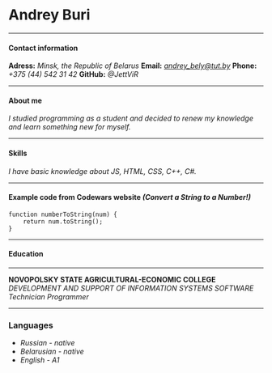 # Andrey Buri
***
#### **Contact information** 
**Adress:** *Minsk, the Republic of Belarus*
**Email:** *andrey_bely@tut.by*
**Phone:** *+375 (44) 542 31 42*
**GitHub:** *@JettViR*
***
#### **About me**
*I studied programming as a student and decided to renew my knowledge and learn something new for myself.*
***
#### **Skills**
*I have basic knowledge about JS, HTML, CSS, С++, С#.*
***
#### **Example code from Codewars website** *(Convert a String to a Number!)*
```
function numberToString(num) {
    return num.toString();
}
```
***
#### Education
***
**NOVOPOLSKY STATE AGRICULTURAL-ECONOMIC COLLEGE**
*DEVELOPMENT AND SUPPORT OF INFORMATION SYSTEMS SOFTWARE*
*Technician Programmer*
***

### Languages
- *Russian - native*
- *Belarusian - native*
- *English - A1*

